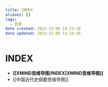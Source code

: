 ```yaml
---
title: INDEX
aliases: []
tags:
  - 目录
date created: 2022-12-08 14:23:18
date updated: 2022-12-08 14:23:18
---
```


# INDEX

- **[[XMIND思维导图/INDEX|XMIND思维导图]]**
- [[中国近代史纲要思维导图]]
